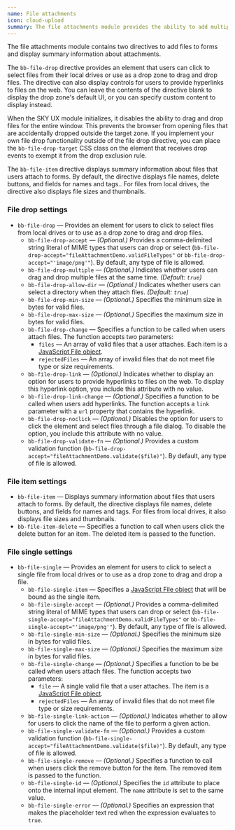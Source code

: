 ```yaml
---
name: File attachments
icon: cloud-upload
summary: The file attachments module provides the ability to add multiple files to forms and then display information about the files.
---
```


The file attachments module contains two directives to add files to forms and display summary information about attachments.

The `bb-file-drop` directive provides an element that users can click to select files from their local drives or use as a drop zone to drag and drop files. The directive can
also display controls for users to provide hyperlinks to files on the web. You can leave the contents of the directive blank to display the drop zone's default UI, or you can specify custom content to display instead.

When the SKY UX module initializes, it disables the ability to drag and drop files for the entire window. This prevents the browser from opening files that are accidentally dropped outside the target zone. If you implement your own file drop functionality outside of the file drop directive, you can place the `bb-file-drop-target` CSS
class on the element that receives drop events to exempt it from the drop exclusion rule.

The `bb-file-item` directive displays summary information about files that users attach  to forms. By default, the directive displays file names, delete buttons, and fields for names and tags.. For files from local drives, the directive also displays file sizes and thumbnails.

### File drop settings ###
- `bb-file-drop` &mdash; Provides an element for users to click to select files from local drives or to use as a drop zone to drag and drop files.
    - `bb-file-drop-accept` &mdash; *(Optional.)* Provides a comma-delimited string literal of MIME types that users can drop or select (`bb-file-drop-accept="fileAttachmentDemo.validFileTypes"` or `bb-file-drop-accept="'image/png'"`). By default, any type of file is allowed.
    - `bb-file-drop-multiple` &mdash; *(Optional.)* Indicates whether users can drag and drop multiple files at the same time. *(Default: `true`)* 
    - `bb-file-drop-allow-dir` &mdash; *(Optional.)* Indicates whether users can select a directory when they attach files. *(Default: `true`)*
    - `bb-file-drop-min-size` &mdash; *(Optional.)* Specifies the minimum size in bytes for valid files.
    - `bb-file-drop-max-size` &mdash; *(Optional.)* Specifies the maximum size in bytes for valid files.
    - `bb-file-drop-change` &mdash; Specifies a function to be called when users attach files. The function accepts two parameters:
        - `files` &mdash; An array of valid files that a user attaches. Each item is a [JavaScript File object](https://developer.mozilla.org/en-US/docs/Web/API/File).
        - `rejectedFiles` &mdash; An array of invalid files that do not meet file type or size requirements.
    - `bb-file-drop-link` &mdash; *(Optional.)* Indicates whether to display an option for users to provide hyperlinks to files on the web. To display this hyperlink option, you include this attribute with no value. 
    - `bb-file-drop-link-change` &mdash; *(Optional.)* Specifies a function to be called when users add hyperlinks. The function accepts a `link` parameter with a `url` property that contains the hyperlink.
    - `bb-file-drop-noclick` &mdash; *(Optional.)* Disables the option for users to click the element and select files through a file dialog. To disable the option, you include this attribute with no value.
    - `bb-file-drop-validate-fn` &mdash; *(Optional.)* Provides a custom validation function (`bb-file-drop-accept="fileAttachmentDemo.validate($file)"`). By default, any type of file is allowed.

### File item settings ###
- `bb-file-item` &mdash; Displays summary information about files that users attach to forms. By default, the directive displays file names, delete buttons, and fields for names and tags. For files from local drives, it also displays file sizes and thumbnails.
- `bb-file-item-delete` &mdash; Specifies a function to call when users click the delete button for an item. The deleted item is passed to the function.

### File single settings ###
- `bb-file-single` &mdash; Provides an element for users to click to select a single file from local drives or to use as a drop zone to drag and drop a file.
    - `bb-file-single-item` &mdash; Specifies a [JavaScript File object](https://developer.mozilla.org/en-US/docs/Web/API/File) that will be bound as the single item. 
    - `bb-file-single-accept` &mdash; *(Optional.)* Provides a comma-delimited string literal of MIME types that users can drop or select (`bb-file-single-accept="fileAttachmentDemo.validFileTypes"` or `bb-file-single-accept="'image/png'"`). By default, any type of file is allowed.
    - `bb-file-single-min-size` &mdash; *(Optional.)* Specifies the minimum size in bytes for valid files.
    - `bb-file-single-max-size` &mdash; *(Optional.)* Specifies the maximum size in bytes for valid files.
    - `bb-file-single-change` &mdash; *(Optional.)* Specifies a function to be be called when users attach files. The function accepts two parameters:
        - `file` &mdash; A single valid file that a user attaches. The item is a [JavaScript File object](https://developer.mozilla.org/en-US/docs/Web/API/File).
        - `rejectedFiles` &mdash; An array of invalid files that do not meet file type or size requirements.
    - `bb-file-single-link-action` &mdash; *(Optional.)* Indicates whether to allow for users to click the name of the file to perform a given action.
    - `bb-file-single-validate-fn` &mdash; *(Optional.)* Provides a custom validation function (`bb-file-single-accept="fileAttachmentDemo.validate($file)"`). By default, any type of file is allowed.
    - `bb-file-single-remove` &mdash; *(Optional.)* Specifies a function to call when users click the remove button for the item. The removed item is passed to the function.
    - `bb-file-single-id` &mdash; *(Optional.)* Specifies the `id` attribute to place onto the internal input element. The `name` attribute is set to the same value.
    - `bb-file-single-error` &mdash; *(Optional.)* Specifies an expression that makes the placeholder text red when the expression evaluates to `true`.